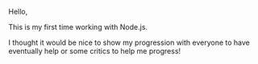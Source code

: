 Hello, 

This is my first time working with Node.js.

I thought it would be nice to show my progression with everyone to have eventually help or some critics to help me progress!

